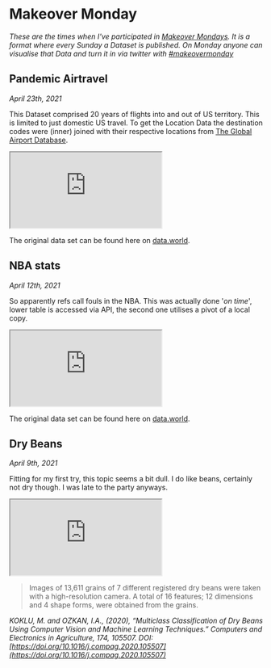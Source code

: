 # Makeover Monday

*These are the times when I've participated in [Makeover Mondays](https://www.makeovermonday.co.uk). It is a format where every Sunday a Dataset is published. On Monday anyone can visualise that Data and turn it in via twitter with [#makeovermonday](https://twitter.com/hashtag/MakeoverMonday)*



## Pandemic Airtravel

*April 23th, 2021*

This Dataset comprised 20 years of flights into and out of US territory. This is limited to just domestic US travel. To get the Location Data the destination codes were (inner) joined with their respective locations from [The Global Airport Database](https://www.partow.net/miscellaneous/airportdatabase/index.html).

<div class="h_iframe">
  <iframe
      src="https://public.tableau.com/views/PANDEMICAIRTRAVEL/PandemicAirtravel?:language=en-GB&:display_count=y&:origin=viz_share_link">
  </iframe>
</div>

The original data set can be found here on [data.world](https://data.world/makeovermonday/2021w16).


## NBA stats

*April 12th, 2021*

So apparently refs call fouls in the NBA. This was actually done '*on time*', lower table is accessed via API, the second one utilises a pivot of a local copy.

<div class="h_iframe">
  <iframe
      src="https://public.tableau.com/views/2015W15_NBA_refs/NBAfouls?:language=en-GB&:display_count=y&:origin=viz_share_link">
  </iframe>
</div>

The original data set can be found here on [data.world](https://data.world/makeovermonday/2021w15).

## Dry Beans

*April 9th, 2021*

Fitting for my first try, this topic seems a bit dull. I do like beans, certainly not dry though. I was late to the party anyways.

<div class="h_iframe">
  <iframe
      src="https://public.tableau.com/views/DryBeans_16179588717950/DryBeans?:language=en-GB&:display_count=y&publish=yes&:origin=viz_share_link">
  </iframe>
</div>

> Images of 13,611 grains of 7 different registered dry beans were taken with a high-resolution camera. A total of 16 features; 12 dimensions and 4 shape forms, were obtained from the grains.

*KOKLU, M. and OZKAN, I.A., (2020), “Multiclass Classification of Dry Beans Using Computer Vision and Machine Learning Techniques.” Computers and Electronics in Agriculture, 174, 105507. DOI: [https://doi.org/10.1016/j.compag.2020.105507](https://doi.org/10.1016/j.compag.2020.105507)*
